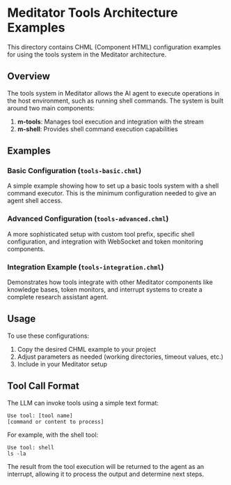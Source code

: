 # Meditator Tools Architecture Examples

This directory contains CHML (Component HTML) configuration examples for using the tools system in the Meditator architecture.

## Overview

The tools system in Meditator allows the AI agent to execute operations in the host environment, such as running shell commands. The system is built around two main components:

1. **m-tools**: Manages tool execution and integration with the stream
2. **m-shell**: Provides shell command execution capabilities

## Examples

### Basic Configuration (`tools-basic.chml`)

A simple example showing how to set up a basic tools system with a shell command executor. This is the minimum configuration needed to give an agent shell access.

### Advanced Configuration (`tools-advanced.chml`)

A more sophisticated setup with custom tool prefix, specific shell configuration, and integration with WebSocket and token monitoring components.

### Integration Example (`tools-integration.chml`)

Demonstrates how tools integrate with other Meditator components like knowledge bases, token monitors, and interrupt systems to create a complete research assistant agent.

## Usage

To use these configurations:

1. Copy the desired CHML example to your project
2. Adjust parameters as needed (working directories, timeout values, etc.)
3. Include in your Meditator setup

## Tool Call Format

The LLM can invoke tools using a simple text format:

```
Use tool: [tool name]
[command or content to process]
```

For example, with the shell tool:

```
Use tool: shell
ls -la
```

The result from the tool execution will be returned to the agent as an interrupt, allowing it to process the output and determine next steps. 